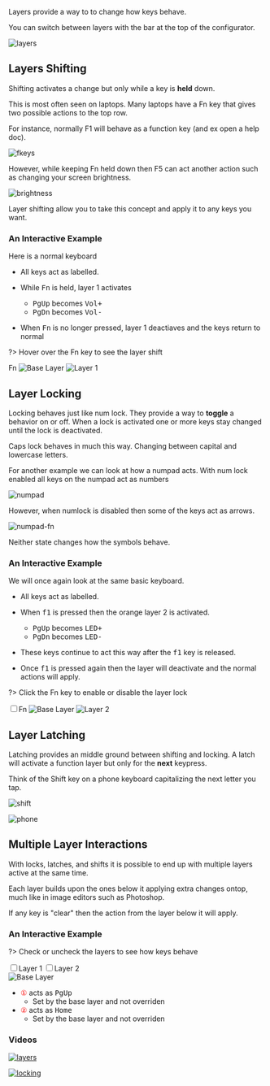 Layers provide a way to to change how keys behave.

You can switch between layers with the bar at the top of the configurator.

![layers](../images/Configurator/layers.png)

## Layers Shifting

Shifting activates a change but only while a key is **held** down.

This is most often seen on laptops. Many laptops have a Fn key that gives two possible actions to the top row.

For instance, normally F1 will behave as a function key (and ex open a help doc).

![fkeys](../images/fkeys.png ':size=500%')

However, while keeping Fn held down then F5 can act another action such as changing your screen brightness.

![brightness](../images/brightness.png ':size=500%')

Layer shifting allow you to take this concept and apply it to any keys you want.

### An Interactive Example

Here is a normal keyboard

- All keys act as labelled.

- While <kbd>Fn</kbd> is held, layer 1 activates

    - <kbd>PgUp</kbd> becomes <kbd>Vol+</kbd>
    - <kbd>PgDn</kbd> becomes <kbd>Vol-</kbd>

- When <kbd>Fn</kbd> is no longer pressed, layer 1 deactiaves and the keys return to normal

?> Hover over the Fn key to see the layer shift

<span>
  <span class="comparison btn">Fn</span>
  <img class="image_normal" src="images/example1.png" alt="Base Layer" data-no-zoom="" />
  <img class="image_hover" src="images/layer1.png" alt="Layer 1" data-no-zoom="" />
</span>

## Layer Locking

Locking behaves just like num lock. They provide a way to **toggle** a behavior on or off.
When a lock is activated one or more keys stay changed until the lock is deactivated.

Caps lock behaves in much this way. Changing between capital and lowercase letters.

For another example we can look at how a numpad acts.
With num lock enabled all keys on the numpad act as numbers

![numpad](../images/numpad.png)

However, when numlock is disabled then some of the keys act as arrows.

![numpad-fn](../images/numpad-fn.png)

Neither state changes how the symbols behave.

### An Interactive Example

We will once again look at the same basic keyboard.

- All keys act as labelled.

- When <kbd>f1</kbd> is pressed then the orange layer 2 is activated.

    - <kbd>PgUp</kbd> becomes <kbd>LED+</kbd>
    - <kbd>PgDn</kbd> becomes <kbd>LED-</kbd>

- These keys continue to act this way after the <kbd>f1</kbd> key is released.

- Once <kbd>f1</kbd> is pressed again then the layer will deactivate and the normal actions will apply.

?> Click the Fn key to enable or disable the layer lock

<input type="checkbox" class="toggle" id="checkbox"><label for="checkbox" class="btn">Fn</label>
<label for="checkbox" class="image_inactive"><img src="images/example2.png" alt="Base Layer" data-no-zoom="" /></label>
<label for="checkbox" class="image_active"><img src="images/layer2.png" alt="Layer 2" data-no-zoom="" /></label>

## Layer Latching

Latching provides an middle ground between shifting and locking.
A latch will activate a function layer but only for the **next** keypress.

Think of the Shift key on a phone keyboard capitalizing the next letter you tap.

![shift](../images/phone-shift.png)

![phone](../images/phone-normal.png)

## Multiple Layer Interactions

With locks, latches, and shifts it is possible to end up with multiple layers active at the same time.

Each layer builds upon the ones below it applying extra changes ontop, much like in image editors such as Photoshop.

If any key is "clear" then the action from the layer below it will apply.

### An Interactive Example

?> Check or uncheck the layers to see how keys behave 

<span>
  <span>
    <input type="checkbox" id="layer1" value="0" onclick="layerState(this, 'layers_preview', 'images/layers_example/')"><label for="layer1" class="btn">Layer 1</label>
    <input type="checkbox" id="layer2" value="1" onclick="layerState(this, 'layers_preview', 'images/layers_example/')"><label for="layer2" class="btn">Layer 2</label>
  </span>
  <div id="layers_preview">
    <span>
      <img src="images/layers_example/0.png" alt="Base Layer" data-no-zoom="" />
      <ul>
        <li>
	  <kbd style="color: red">①</kbd> acts as <kbd>PgUp</kbd>
	  <ul>
	    <li>Set by the base layer and not overriden</li>
	  </ul>
        </li>
        <li>
	  <kbd style="color: red">②</kbd> acts as <kbd>Home</kbd>
	  <ul>
	    <li>Set by the base layer and not overriden</li>
	  </ul>
        </li>
	</li>
      </ul>
    </span>
    <span style="display: none;">
      <img src="images/layers_example/1.png" alt="Layer 1" data-no-zoom="" />
      <ul>
        <li>
	  <kbd style="color: red">①</kbd> acts as <kbd>Vol+</kbd>
	  <ul>
	    <li>Overriden by layer 1</li>
	  </ul>
        </li>
        <li>
	  <kbd style="color: red">②</kbd> acts as <kbd>Prev</kbd>
	  <ul>
	    <li>Overriden by layer 1</li>
	  </ul>
        </li>
	</li>
      </ul>
    </span>
    <span style="display: none;">
      <img src="images/layers_example/2.png" alt="Layer 2" data-no-zoom="" />
      <ul>
        <li>
	  <kbd style="color: red">①</kbd> acts as <kbd>LED+</kbd>
	  <ul>
	    <li>Overriden by layer 2</li>
	  </ul>
        </li>
        <li>
	  <kbd style="color: red">②</kbd> acts as <kbd>Home</kbd>
	  <ul>
	    <li>Set by the base layer and not overriden</li>
	  </ul>
        </li>
	</li>
      </ul>
    </span>
    <span style="display: none;">
      <img src="images/layers_example/3.png" alt="Layer 1 & 2" data-no-zoom="" />
      <ul>
        <li>
	  <kbd style="color: red">①</kbd> acts as <kbd>LED+</kbd>
	  <ul>
	    <li>Overriden by layer 2</li>
	  </ul>
        </li>
        <li>
	  <kbd style="color: red">②</kbd> acts as <kbd>Prev</kbd>
	  <ul>
	    <li>Set by layer 1 (and not overriden by layer 2)</li>
	  </ul>
        </li>
	</li>
      </ul>
    </span>
  </div>
</span>

### Videos
[![layers](https://img.youtube.com/vi/tljCf9W_o54/0.jpg)](https://www.youtube.com/watch?v=tljCf9W_o54 "Keyboard Layers and How to Use Them")

[![locking](https://img.youtube.com/vi/EJerAduPeWM/0.jpg)](https://www.youtube.com/watch?v=EJerAduPeWM "What are Locking and Latching?")
